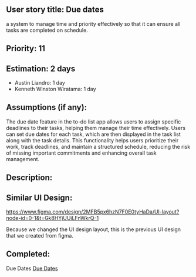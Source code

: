## User story title: Due dates
a system to manage time and priority effectively so that it can ensure all tasks are completed on schedule. 
## Priority: 11
## Estimation: 2 days
- Austin Liandro: 1 day
- Kenneth Winston Wiratama: 1 day
## Assumptions (if any):
The due date feature in the to-do list app allows users to assign specific deadlines to their tasks, helping them manage their time effectively. Users can set due dates for each task, which are then displayed in the task list along with the task details. This functionality helps users prioritize their work, track deadlines, and maintain a structured schedule, reducing the risk of missing important commitments and enhancing overall task management.
## Description:

## Similar UI Design:
https://www.figma.com/design/2MFB5px6hzN7F0E0tyHaDa/UI-layout?node-id=0-1&t=Gk8HYjUUiLFnWkrQ-1

Because we changed the UI design layout, this is the previous UI design that we created from figma.
## Completed:
Due Dates
[Due Dates ](../Pictures/duedate.png)

